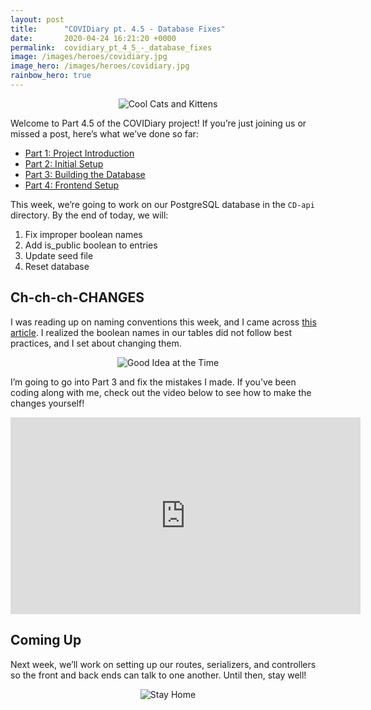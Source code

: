 ```yaml
---
layout: post
title:      "COVIDiary pt. 4.5 - Database Fixes"
date:       2020-04-24 16:21:20 +0000
permalink:  covidiary_pt_4_5_-_database_fixes
image: /images/heroes/covidiary.jpg
image_hero: /images/heroes/covidiary.jpg
rainbow_hero: true
---
```



<center>
<img alt="Cool Cats and Kittens" src="https://media.giphy.com/media/RGixkYkOKdWATSReHt/source.gif">
</center>

Welcome to Part 4.5 of the COVIDiary project! If you’re just joining us or missed a post, here’s what we’ve done so far:



*   [Part 1: Project Introduction](https://www.codewitch.dev/covidiary_-_a_rails_react_project)
*   [Part 2: Initial Setup](https://www.codewitch.dev/covidiary_part_2_-_initial_setup)
*   [Part 3: Building the Database](https://www.codewitch.dev/covidiary_pt_3_-_building_the_database)
*   [Part 4: Frontend Setup](https://www.codewitch.dev/covidiary_pt_4_-_frontend_setup)

This week, we’re going to work on our PostgreSQL database in the `CD-api` directory. By the end of today, we will:



1. Fix improper boolean names
2. Add is_public boolean to entries
3. Update seed file
4. Reset database


## Ch-ch-ch-CHANGES

I was reading up on naming conventions this week, and I came across [this article](https://dev.to/michi/tips-on-naming-boolean-variables-cleaner-code-35ig). I realized the boolean names in our tables did not follow best practices, and I set about changing them.

<center>
<img alt="Good Idea at the Time" src="https://media.giphy.com/media/gKGzjtXVrVPIsgbREz/source.gif">
</center>

I’m going to go into Part 3 and fix the mistakes I made. If you’ve been coding along with me, check out the video below to see how to make the changes yourself!

<center>
<iframe width="560" height="315" src="https://www.youtube.com/embed/MVqeF7RTjAk" frameborder="0" allow="accelerometer; autoplay; encrypted-media; gyroscope; picture-in-picture" allowfullscreen></iframe>
</center>


## Coming Up

Next week, we’ll work on setting up our routes, serializers, and controllers so the front and back ends can talk to one another. Until then, stay well!

<center>
<img alt="Stay Home" src="https://media.giphy.com/media/lQ701BEcCllM2BOQpR/source.gif">
</center>
